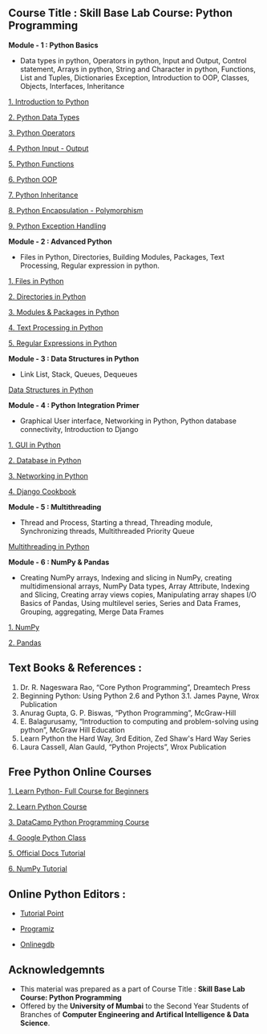 ## Course Title : Skill Base Lab Course: Python Programming

**Module - 1 : Python Basics** 
- Data types in python, Operators in python, Input and Output, Control statement, Arrays in python, String and Character in python, Functions, List and Tuples, Dictionaries Exception, Introduction to OOP, Classes, Objects, Interfaces, Inheritance

[1. Introduction to Python](https://github.com/LifnaJos/PythonProgramming/blob/main/Python%20Notebooks/M1_1_Python_Intro.ipynb)

[2. Python Data Types](https://github.com/LifnaJos/PythonProgramming/blob/main/Python%20Notebooks/M1_2_Python_DataTypes.ipynb)

[3. Python Operators](https://github.com/LifnaJos/PythonProgramming/blob/main/Python%20Notebooks/M1_3_Python_Operators.ipynb)

[4. Python Input - Output](https://github.com/LifnaJos/PythonProgramming/blob/main/Python%20Notebooks/M1_4_Python_Input_Output.ipynb)

[5. Python Functions](https://github.com/LifnaJos/PythonProgramming/blob/main/Python%20Notebooks/M1_5_Python_Functions.ipynb)

[6. Python OOP](https://github.com/LifnaJos/PythonProgramming/blob/main/Python%20Notebooks/M1_6_Python_OOP.ipynb)

[7. Python Inheritance](https://github.com/LifnaJos/PythonProgramming/blob/main/Python%20Notebooks/M1_7_Python_Inheritance.ipynb)

[8. Python Encapsulation - Polymorphism](https://github.com/LifnaJos/PythonProgramming/blob/main/Python%20Notebooks/M1_8_Python_Encapsulation_Polymorphism.ipynb)

[9. Python Exception Handling](https://github.com/LifnaJos/PythonProgramming/blob/main/Python%20Notebooks/M1_9_Python_Exception%20Handling.ipynb)

**Module - 2  : Advanced Python**
- Files in Python, Directories, Building Modules, Packages, Text Processing, Regular expression in python.
  
[1. Files in Python](https://github.com/LifnaJos/PythonProgramming/blob/main/Python%20Notebooks/M2_1_Python_Files.ipynb)

[2. Directories in Python](https://github.com/LifnaJos/PythonProgramming/blob/main/Python%20Notebooks/%20M2_2_Python_Directories.ipynb)

[3. Modules & Packages in Python](https://github.com/LifnaJos/PythonProgramming/blob/main/Python%20Notebooks/M2_3_Python_Modules_Packages.ipynb)

[4. Text Processing in Python](https://github.com/LifnaJos/PythonProgramming/blob/main/Python%20Notebooks/M2_4_Python_TextProcessing.ipynb)

[5. Regular Expressions in Python](https://github.com/LifnaJos/PythonProgramming/blob/main/Python%20Notebooks/M2_5_Python_RegularExpressions.ipynb)

**Module - 3 : Data Structures in Python**
- Link List, Stack, Queues, Dequeues

[Data Structures in Python](https://github.com/LifnaJos/PythonProgramming/blob/main/Python%20Notebooks/M3_Data%20Structures%20in%20Python.ipynb)

**Module - 4 : Python Integration Primer**
- Graphical User interface, Networking in Python, Python database connectivity, Introduction to Django
  
[1. GUI in Python](https://github.com/LifnaJos/PythonProgramming/blob/main/Python%20Notebooks/M4_1_Python_GUI.ipynb)

[2. Database in Python](https://github.com/LifnaJos/PythonProgramming/blob/main/Python%20Notebooks/M4_2_Python_Database.ipynb)

[3. Networking in Python](https://github.com/LifnaJos/PythonProgramming/blob/main/Python%20Notebooks/M4_3_Python_Network_Programming.ipynb)

[4. Django Cookbook](https://github.com/LifnaJos/PythonProgramming/blob/main/Python%20Notebooks/M4_4_Django-Cookbook.pdf)

**Module  - 5 : Multithreading**
- Thread and Process, Starting a thread, Threading module, Synchronizing threads, Multithreaded Priority Queue

[Multithreading in Python](https://github.com/LifnaJos/PythonProgramming/blob/main/Python%20Notebooks/M5_Multi-Threading%20in%20Python.ipynb)

**Module  - 6 : NumPy & Pandas**
- Creating NumPy arrays, Indexing and slicing in NumPy, creating multidimensional arrays, NumPy Data types, Array Attribute, Indexing and Slicing, Creating array views copies, Manipulating array shapes I/O Basics of Pandas, Using multilevel series, Series and Data Frames, Grouping, aggregating, Merge Data Frames

[1. NumPy](https://github.com/LifnaJos/PythonProgramming/blob/main/Python%20Notebooks/M6_1_NumPy%20in%20Python.ipynb)

[2. Pandas](https://github.com/LifnaJos/PythonProgramming/blob/main/Python%20Notebooks/M6_2_Pandas%20in%20Python.ipynb)

## Text Books & References :

1. Dr. R. Nageswara Rao, “Core Python Programming”, Dreamtech Press
2. Beginning Python: Using Python 2.6 and Python 3.1. James Payne, Wrox Publication
3. Anurag Gupta, G. P. Biswas, “Python Programming”, McGraw-Hill
4. E. Balagurusamy, “Introduction to computing and problem-solving using python”, McGraw Hill Education
5. Learn Python the Hard Way, 3rd Edition, Zed Shaw's Hard Way Series
6. Laura Cassell, Alan Gauld, “Python Projects”, Wrox Publication

## Free Python Online Courses

[1. Learn Python- Full Course for Beginners](https://www.youtube.com/watch?v=rfscVS0vtbw)

[2. Learn Python Course](https://www.learnpython.org/)

[3. DataCamp Python Programming Course](https://www.datacamp.com/tracks/python-programming)

[4. Google Python Class](https://developers.google.com/edu/python/)

[5. Official Docs Tutorial](https://docs.python.org/3/tutorial/index.html)

[6. NumPy Tutorial](https://www.pythonprogramming.in/numpy-tutorial-with-examples-and-solutions.html)

## Online Python Editors : 	

* [Tutorial Point](https://www.tutorialspoint.com/execute_python_online.php)

* [Programiz](https://www.programiz.com/python-programming/online-compiler/)

* [Onlinegdb](https://www.onlinegdb.com/online_python_compiler)

## Acknowledgemnts
* This material was prepared as a part of Course Title : **Skill Base Lab Course: Python Programming**
* Offered by the **University of Mumbai** to the Second Year Students of Branches of **Computer Engineering and Artifical Intelligence & Data Science**.
